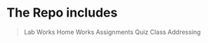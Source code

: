 # The Repo includes
   > Lab Works
   > Home Works
   > Assignments
   > Quiz
   > Class Addressing
